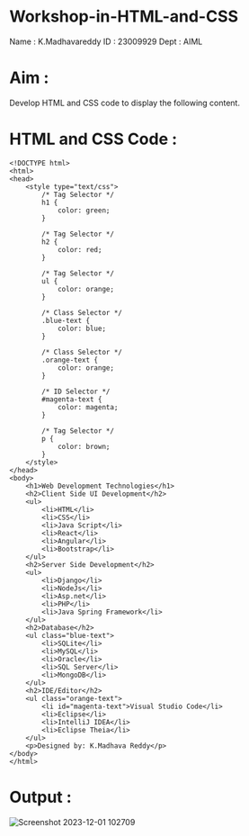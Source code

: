 # Workshop-in-HTML-and-CSS
Name : K.Madhavareddy
ID : 23009929
Dept : AIML
# Aim :
Develop HTML and CSS code to display the following content.
# HTML and CSS Code :
```
<!DOCTYPE html>
<html>
<head>
    <style type="text/css">
        /* Tag Selector */
        h1 {
            color: green;
        }

        /* Tag Selector */
        h2 {
            color: red;
        }

        /* Tag Selector */
        ul {
            color: orange;
        }

        /* Class Selector */
        .blue-text {
            color: blue;
        }

        /* Class Selector */
        .orange-text {
            color: orange;
        }

        /* ID Selector */
        #magenta-text {
            color: magenta;
        }

        /* Tag Selector */
        p {
            color: brown;
        }
    </style>
</head>
<body>
    <h1>Web Development Technologies</h1>
    <h2>Client Side UI Development</h2>
    <ul>
        <li>HTML</li>
        <li>CSS</li>
        <li>Java Script</li>
        <li>React</li>
        <li>Angular</li>
        <li>Bootstrap</li>
    </ul>
    <h2>Server Side Development</h2>
    <ul>
        <li>Django</li>
        <li>NodeJs</li>
        <li>Asp.net</li>
        <li>PHP</li>
        <li>Java Spring Framework</li>
    </ul>
    <h2>Database</h2>
    <ul class="blue-text">
        <li>SQLite</li>
        <li>MySQL</li>
        <li>Oracle</li>
        <li>SQL Server</li>
        <li>MongoDB</li>
    </ul>
    <h2>IDE/Editor</h2>
    <ul class="orange-text">
        <li id="magenta-text">Visual Studio Code</li>
        <li>Eclipse</li>
        <li>IntelliJ IDEA</li>
        <li>Eclipse Theia</li>
    </ul>
    <p>Designed by: K.Madhava Reddy</p>
</body>
</html>
```
# Output :
![Screenshot 2023-12-01 102709](https://github.com/Madhavareddy09/Workshop-in-HTML-and-CSS/assets/145742470/a1c2bf27-b7df-4082-97ce-392371ff39b0)
